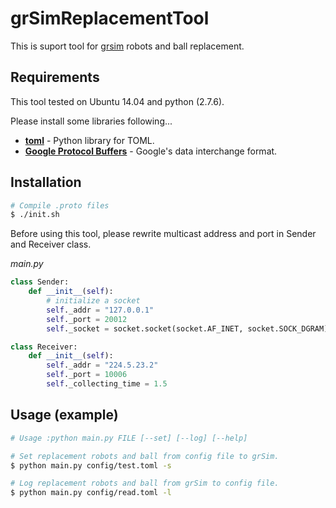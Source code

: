 # grSimReplacementTool

This is suport tool for [grsim](https://github.com/RoboCup-SSL/grSim) robots and ball replacement.


## Requirements
This tool tested on Ubuntu 14.04 and python (2.7.6).

Please install some libraries following...

* [**toml**](https://github.com/uiri/toml) - Python library for TOML.
* [**Google Protocol Buffers**](https://github.com/google/protobuf) - Google's data interchange format.


## Installation

```zsh
# Compile .proto files
$ ./init.sh
```

Before using this tool, please rewrite multicast address and port 
in Sender and Receiver class.


*main.py*
```python
class Sender:
    def __init__(self):
        # initialize a socket
        self._addr = "127.0.0.1"
        self._port = 20012
        self._socket = socket.socket(socket.AF_INET, socket.SOCK_DGRAM)
```

```python
class Receiver:
    def __init__(self):
        self._addr = "224.5.23.2"
        self._port = 10006
        self._collecting_time = 1.5
```

## Usage (example)

```zsh
# Usage :python main.py FILE [--set] [--log] [--help]

# Set replacement robots and ball from config file to grSim.
$ python main.py config/test.toml -s

# Log replacement robots and ball from grSim to config file.
$ python main.py config/read.toml -l
```

